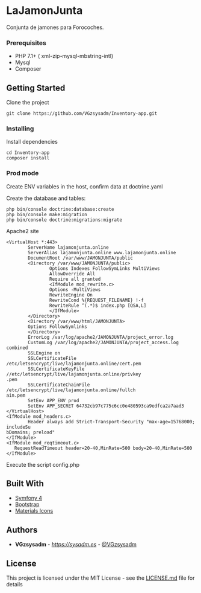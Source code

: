 # LaJamonJunta

Conjunta de jamones para Forocoches.

### Prerequisites

* PHP 7.1+ ( xml-zip-mysql-mbstring-intl)
* Mysql
* Composer

## Getting Started

Clone the project

```
git clone https://github.com/VGzsysadm/Inventory-app.git
```
### Installing

Install dependencies

```
cd Inventory-app
composer install
```
### Prod mode

Create ENV variables in the host, confirm data at doctrine.yaml

Create the database and tables:

```
php bin/console doctrine:database:create
php bin/console make:migration
php bin/console doctrine:migrations:migrate
```

Apache2 site

```
<VirtualHost *:443>
        ServerName lajamonjunta.online
        ServerAlias lajamonjunta.online www.lajamonjunta.online
        DocumentRoot /var/www/JAMONJUNTA/public
        <Directory /var/www/JAMONJUNTA/public>
                Options Indexes FollowSymLinks MultiViews
                AllowOverride All
                Require all granted
                <IfModule mod_rewrite.c>
                Options -MultiViews
                RewriteEngine On
                RewriteCond %{REQUEST_FILENAME} !-f
                RewriteRule ^(.*)$ index.php [QSA,L]
                </IfModule>
        </Directory>
        <Directory /var/www/html/JAMONJUNTA>
        Options FollowSymlinks
        </Directory>
        ErrorLog /var/log/apache2/JAMONJUNTA/project_error.log
        CustomLog /var/log/apache2/JAMONJUNTA/project_access.log combined
        SSLEngine on
        SSLCertificateFile /etc/letsencrypt/live/lajamonjunta.online/cert.pem
        SSLCertificateKeyFile //etc/letsencrypt/live/lajamonjunta.online/privkey                                                                                     .pem
        SSLCertificateChainFile /etc/letsencrypt/live/lajamonjunta.online/fullch                                                                                     ain.pem
        SetEnv APP_ENV prod
        SetEnv APP_SECRET 64732cb97c775c6cc0e480593ca9edfca2a7aad3
</VirtualHost>
<IfModule mod_headers.c>
        Header always add Strict-Transport-Security "max-age=15768000; includeSu                                                                                     bDomains; preload"
</IfModule>
<IfModule mod_reqtimeout.c>
   RequestReadTimeout header=20-40,MinRate=500 body=20-40,MinRate=500
</IfModule>
```

Execute the script config.php

## Built With

* [Symfony 4](https://symfony.com/doc/current/index.html)
* [Bootstrap](https://getbootstrap.com/docs/4.1/getting-started/introduction/)
* [Materials Icons](https://material.io/design)

## Authors

* **VGzsysadm** - *https://sysadm.es* - [@VGzsysadm](https://github.com/VGzsysadm)

## License

This project is licensed under the MIT License - see the [LICENSE.md](https://github.com/VGzsysadm/Inventory-app/blob/master/LICENSE.md) file for details


